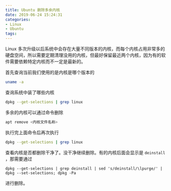 ```yaml
---
title: Ubuntu 删除多余内核
date: 2019-06-24 15:24:31
categories:
- Linux
- Ubuntu
tags:
---
```

Linux 多次升级以后系统中会存在大量不同版本的内核，而每个内核占用非常多的硬盘空间，所以需要定期清理没用的内核，但最好保留最近两个内核，因为有的软件需要依赖特定内核而不一定是最新的。

首先查询当前我们使用的是内核是哪个版本的

```bash
uname -a
```

查询系统中装了哪些内核

```bash
dpkg --get-selections | grep linux
```
多余的内核可以通过命令删除

```bash
apt remove <内核文件名称>
```

执行完上面命令后再次执行

```bash
dpkg --get-selections | grep linux
```

查看内核是否都删除干净了。没干净继续删除。有的内核后面会显示是 `deinstall` ，那需要通过

```
dpkg --get-selections | grep deinstall | sed 's/deinstall/\lpurge/' | dpkg --set-selections; dpkg -Pa
```

进行删除。
